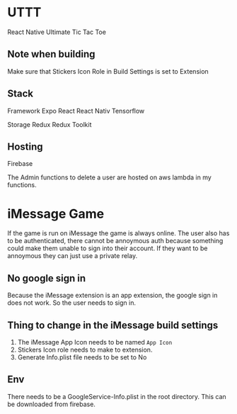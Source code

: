 # UTTT
React Native Ultimate Tic Tac Toe

## Note when building
Make sure that Stickers Icon Role in Build Settings is set to Extension

## Stack
Framework
Expo
React
React Nativ
Tensorflow

Storage
Redux
Redux Toolkit

## Hosting
Firebase

The Admin functions to delete a user are hosted on aws lambda in my functions.

# iMessage Game
If the game is run on iMessage the game is always online. The user also has to be authenticated, there cannot be annoymous auth because something could make them unable to sign into their account. If they want to be annoymous they can just use a private relay.

## No google sign in
Because the iMessage extension is an app extension, the google sign in does not work. So the user needs to sign in.


## Thing to change in the iMessage build settings 
1. The iMessage App Icon needs to be named `App Icon`
2. Stickers Icon role needs to make to extension.
3. Generate Info.plist file needs to be set to No

## Env
There needs to be a GoogleService-Info.plist in the root directory. This can be downloaded from firebase.
